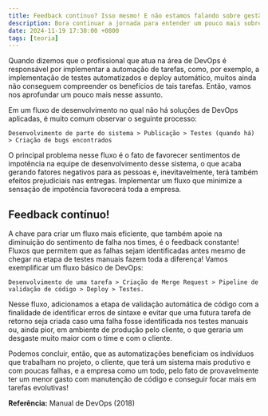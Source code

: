 ```yaml
---
title: Feedback contínuo? Isso mesmo! E não estamos falando sobre gestão de pessoas!
description: Bora continuar a jornada para entender um pouco mais sobre o que é DevOps?
date: 2024-11-19 17:30:00 +0800
tags: [teoria]
---
```


Quando dizemos que o profissional que atua na área de DevOps é responsável por implementar a automação de tarefas, como, por exemplo, a implementação de testes automatizados e deploy automático, muitos ainda não conseguem compreender os benefícios de tais tarefas. Então, vamos nos aprofundar um pouco mais nesse assunto.

Em um fluxo de desenvolvimento no qual não há soluções de DevOps aplicadas, é muito comum observar o seguinte processo:

`Desenvolvimento de parte do sistema > Publicação > Testes (quando há) > Criação de bugs encontrados`

O principal problema nesse fluxo é o fato de favorecer sentimentos de impotência na equipe de desenvolvimento desse sistema, o que acaba gerando fatores negativos para as pessoas e, inevitavelmente, terá também efeitos prejudiciais nas entregas. Implementar um fluxo que minimize a sensação de impotência favorecerá toda a empresa.

## Feedback contínuo! 

A chave para criar um fluxo mais eficiente, que também apoie na diminuição do sentimento de falha nos times, é o feedback constante! Fluxos que permitem que as falhas sejam identificadas antes mesmo de chegar na etapa de testes manuais fazem toda a diferença! Vamos exemplificar um fluxo básico de DevOps:

`Desenvolvimento de uma tarefa > Criação de Merge Request > Pipeline de validação de código > Deploy > Testes.`

Nesse fluxo, adicionamos a etapa de validação automática de código com a finalidade de identificar erros de sintaxe e evitar que uma futura tarefa de retorno seja criada caso uma falha fosse identificada nos testes manuais ou, ainda pior, em ambiente de produção pelo cliente, o que geraria um desgaste muito maior com o time e com o cliente.

Podemos concluir, então, que as automatizações beneficiam os indivíduos que trabalham no projeto, o cliente, que terá um sistema mais produtivo e com poucas falhas, e a empresa como um todo, pelo fato de provavelmente ter um menor gasto com manutenção de código e conseguir focar mais em tarefas evolutivas!

**Referência:** Manual de DevOps (2018)
